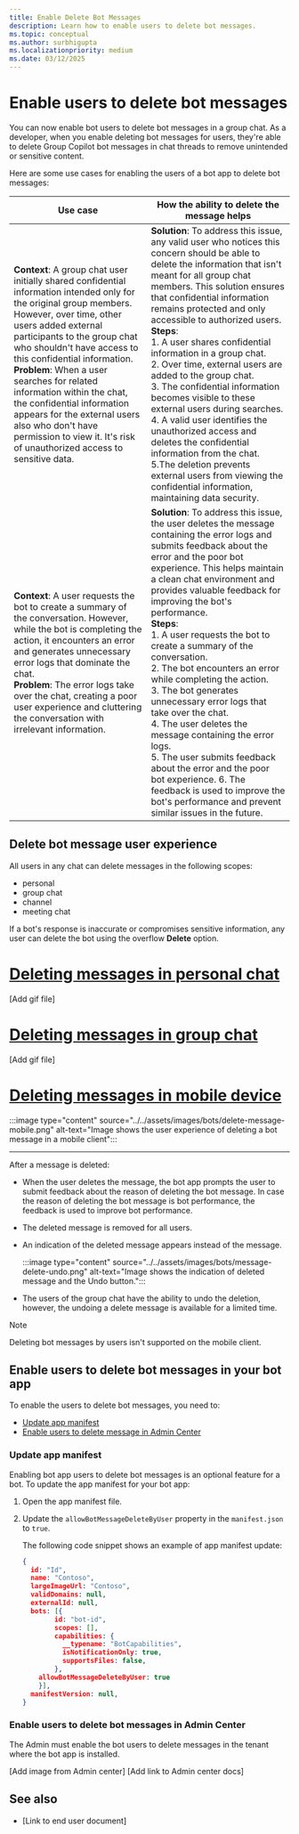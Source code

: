```yaml
---
title: Enable Delete Bot Messages
description: Learn how to enable users to delete bot messages.
ms.topic: conceptual
ms.author: surbhigupta
ms.localizationpriority: medium
ms.date: 03/12/2025
---
```


# Enable users to delete bot messages

You can now enable bot users to delete bot messages in a group chat. As a developer, when you enable deleting bot messages for users, they're able to delete Group Copilot bot messages in chat threads to remove unintended or sensitive content.

Here are some use cases for enabling the users of a bot app to delete bot messages:

| Use case | How the ability to delete the message helps |
| --- | --- |
| **Context**: A group chat user initially shared confidential information intended only for the original group members. However, over time, other users added external participants to the group chat who shouldn't have access to this confidential information. <br> **Problem**: When a user searches for related information within the chat, the confidential information appears for the external users also who don't have permission to view it. It's risk of unauthorized access to sensitive data. | **Solution**: To address this issue, any valid user who notices this concern should be able to delete the information that isn't meant for all group chat members. This solution ensures that confidential information remains protected and only accessible to authorized users. <br> **Steps**: <br> 1. A user shares confidential information in a group chat. <br> 2. Over time, external users are added to the group chat. <br> 3. The confidential information becomes visible to these external users during searches. <br> 4. A valid user identifies the unauthorized access and deletes the confidential information from the chat. <br> 5.The deletion prevents external users from viewing the confidential information, maintaining data security. |
| **Context**: A user requests the bot to create a summary of the conversation. However, while the bot is completing the action, it encounters an error and generates unnecessary error logs that dominate the chat. <br> **Problem**: The error logs take over the chat, creating a poor user experience and cluttering the conversation with irrelevant information. | **Solution**: To address this issue, the user deletes the message containing the error logs and submits feedback about the error and the poor bot experience. This helps maintain a clean chat environment and provides valuable feedback for improving the bot's performance. <br> **Steps**: <br> 1. A user requests the bot to create a summary of the conversation. <br> 2. The bot encounters an error while completing the action. <br> 3. The bot generates unnecessary error logs that take over the chat. <br> 4. The user deletes the message containing the error logs. <br> 5. The user submits feedback about the error and the poor bot experience. 6. The feedback is used to improve the bot's performance and prevent similar issues in the future. |

## Delete bot message user experience

All users in any chat can delete messages in the following scopes:

- personal
- group chat
- channel
- meeting chat

If a bot's response is inaccurate or compromises sensitive information, any user can delete the bot using the overflow **Delete** option.

# [Deleting messages in personal chat](#tab/personal)

[Add gif file]

# [Deleting messages in group chat](#tab/group)

[Add gif file]

# [Deleting messages in mobile device](#tab/mobile)

:::image type="content" source="../../assets/images/bots/delete-message-mobile.png" alt-text="Image shows the user experience of deleting a bot message in a mobile client":::

---

After a message is deleted:

- When the user deletes the message, the bot app prompts the user to submit feedback about the reason of deleting the bot message. In case the reason of deleting the bot message is bot performance, the feedback is used to improve bot performance.
- The deleted message is removed for all users.
- An indication of the deleted message appears instead of the message.

  :::image type="content" source="../../assets/images/bots/message-delete-undo.png" alt-text="Image shows the indication of deleted message and the Undo button.":::

- The users of the group chat have the ability to undo the deletion, however, the undoing a delete message is available for a limited time.

> [!NOTE]
> Deleting bot messages by users isn't supported on the mobile client.

## Enable users to delete bot messages in your bot app

To enable the users to delete bot messages, you need to:

- [Update app manifest](#update-app-manifest)
- [Enable users to delete message in Admin Center](#enable-users-to-delete-bot-messages-in-admin-center)

### Update app manifest

Enabling bot app users to delete bot messages is an optional feature for a bot.
To update the app manifest for your bot app:

1. Open the app manifest file.
1. Update the `allowBotMessageDeleteByUser` property in the `manifest.json` to `true`.

    The following code snippet shows an example of app manifest update:

    ```json
    { 
      id: "Id", 
      name: "Contoso", 
      largeImageUrl: "Contoso", 
      validDomains: null, 
      externalId: null, 
      bots: [{ 
            id: "bot-id", 
            scopes: [], 
            capabilities: { 
              __typename: "BotCapabilities", 
              isNotificationOnly: true, 
              supportsFiles: false, 
            }, 
        allowBotMessageDeleteByUser: true
        }],
      manifestVersion: null, 
    }   
    ```

### Enable users to delete bot messages in Admin Center

The Admin must enable the bot users to delete messages in the tenant where the bot app is installed.

[Add image from Admin center]
[Add link to Admin center docs]

## See also

- [Link to end user document]
